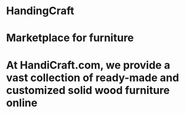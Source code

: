 # HandingCraft
# Marketplace for furniture
# At HandiCraft.com, we provide a vast collection of ready-made and customized solid wood furniture online
